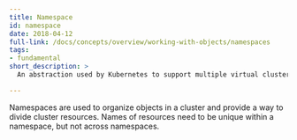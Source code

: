 ```yaml
---
title: Namespace
id: namespace
date: 2018-04-12
full-link: /docs/concepts/overview/working-with-objects/namespaces
tags:
- fundamental
short_description: >
  An abstraction used by Kubernetes to support multiple virtual clusters on the same physical {{< glossary_tooltip text="cluster" term_id="cluster" >}}.

---
```


Namespaces are used to organize objects in a cluster and provide a way to divide cluster resources. Names of resources need to be unique within a namespace, but not across namespaces.


